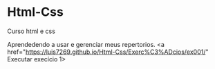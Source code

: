 # Html-Css
 Curso html e css

Aprendedendo a usar e gerenciar meus repertorios.
<a href="https://luis7269.github.io/Html-Css/Exerc%C3%ADcios/ex001/" Executar execício 1>